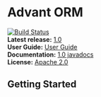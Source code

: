 # Advant ORM

[![Build Status](https://travis-ci.org/advantio/advant-orm.svg?branch=master)](https://travis-ci.org/advantio/advant-orm)  
**Latest release:** [1.0](https://github.com/advantio/advant-orm/wiki/AdvantORM10)  
**User Guide:** [User Guide](https://github.com/advant-orm/wiki/UserGuide)  
**Documentation:** [1.0 javadocs](http://advantio.github.io/advant-orm/api-docs/1.0/javadoc/index.html)  
**License:** [Apache 2.0](http://www.apache.org/licenses/LICENSE-2.0)  

## Getting Started
